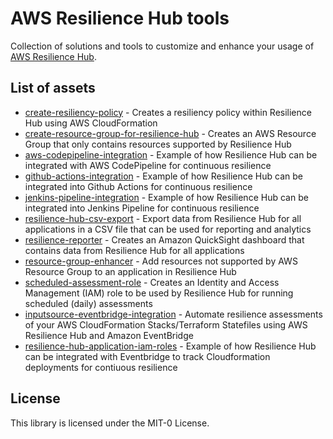 # AWS Resilience Hub tools

Collection of solutions and tools to customize and enhance your usage of [AWS Resilience Hub](https://aws.amazon.com/resilience-hub/). 

## List of assets

* [create-resiliency-policy](./create-resiliency-policy) - Creates a resiliency policy within Resilience Hub using AWS CloudFormation
* [create-resource-group-for-resilience-hub](./create-resource-group-for-resilience-hub) - Creates an AWS Resource Group that only contains resources supported by Resilience Hub
* [aws-codepipeline-integration](./aws-codepipeline-integration) - Example of how Resilience Hub can be integrated with AWS CodePipeline for continuous resilience
* [github-actions-integration](./github-actions-integration) - Example of how Resilience Hub can be integrated into Github Actions for continuous resilience
* [jenkins-pipeline-integration](./jenkins-pipeline-integration) - Example of how Resilience Hub can be integrated into Jenkins Pipeline for continuous resilience
* [resilience-hub-csv-export](./resilience-hub-csv-export) - Export data from Resilience Hub for all applications in a CSV file that can be used for reporting and analytics
* [resilience-reporter](./resilience-reporter) - Creates an Amazon QuickSight dashboard that contains data from Resilience Hub for all applications
* [resource-group-enhancer](./resource-group-enhancer) - Add resources not supported by AWS Resource Group to an application in Resilience Hub
* [scheduled-assessment-role](./scheduled-assessment-role) - Creates an Identity and Access Management (IAM) role to be used by Resilience Hub for running scheduled (daily) assessments
* [inputsource-eventbridge-integration](./inputsource-eventbridge-integration) - Automate resilience assessments of your AWS CloudFormation Stacks/Terraform Statefiles using AWS Resilience Hub and Amazon EventBridge
* [resilience-hub-application-iam-roles](./resilience-hub-application-iam-roles) - Example of how Resilience Hub can be integrated with Eventbridge to track Cloudformation deployments for contiuous resilience


## License

This library is licensed under the MIT-0 License.
